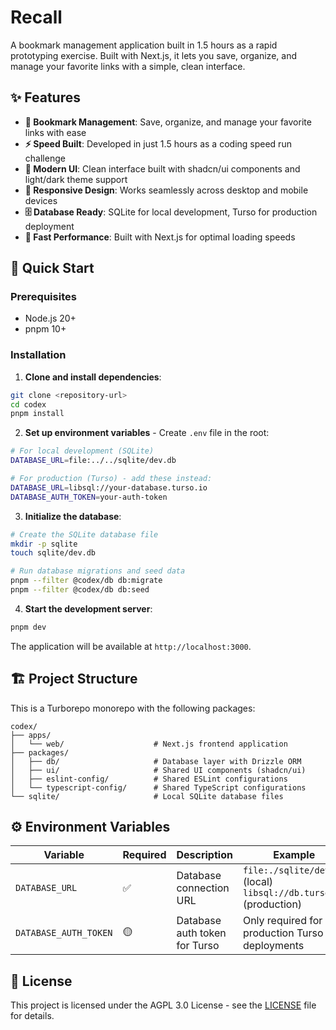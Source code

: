 # Recall

A bookmark management application built in 1.5 hours as a rapid prototyping exercise. Built with Next.js, it lets you save, organize, and manage your favorite links with a simple, clean interface.

## ✨ Features

- **🔖 Bookmark Management**: Save, organize, and manage your favorite links with ease
- **⚡ Speed Built**: Developed in just 1.5 hours as a coding speed run challenge
- **🎨 Modern UI**: Clean interface built with shadcn/ui components and light/dark theme support
- **📱 Responsive Design**: Works seamlessly across desktop and mobile devices
- **🗄️ Database Ready**: SQLite for local development, Turso for production deployment
- **🚀 Fast Performance**: Built with Next.js for optimal loading speeds

## 🚀 Quick Start

### Prerequisites

- Node.js 20+ 
- pnpm 10+

### Installation

1. **Clone and install dependencies**:
```bash
git clone <repository-url>
cd codex
pnpm install
```

2. **Set up environment variables** - Create `.env` file in the root:
```bash
# For local development (SQLite)
DATABASE_URL=file:../../sqlite/dev.db

# For production (Turso) - add these instead:
DATABASE_URL=libsql://your-database.turso.io
DATABASE_AUTH_TOKEN=your-auth-token
```

3. **Initialize the database**:
```bash
# Create the SQLite database file
mkdir -p sqlite
touch sqlite/dev.db

# Run database migrations and seed data
pnpm --filter @codex/db db:migrate
pnpm --filter @codex/db db:seed
```

4. **Start the development server**:
```bash
pnpm dev
```

The application will be available at `http://localhost:3000`.

## 🏗️ Project Structure

This is a Turborepo monorepo with the following packages:

```
codex/
├── apps/
│   └── web/                    # Next.js frontend application
├── packages/
│   ├── db/                     # Database layer with Drizzle ORM
│   ├── ui/                     # Shared UI components (shadcn/ui)
│   ├── eslint-config/          # Shared ESLint configurations
│   └── typescript-config/      # Shared TypeScript configurations
└── sqlite/                     # Local SQLite database files
```

## ⚙️ Environment Variables

| Variable | Required | Description | Example |
|----------|----------|-------------|---------|
| `DATABASE_URL` | ✅ | Database connection URL | `file:./sqlite/dev.db` (local)<br/>`libsql://db.turso.io` (production) |
| `DATABASE_AUTH_TOKEN` | 🟡 | Database auth token for Turso | Only required for production Turso deployments |

## 📄 License

This project is licensed under the AGPL 3.0 License - see the [LICENSE](LICENSE) file for details.